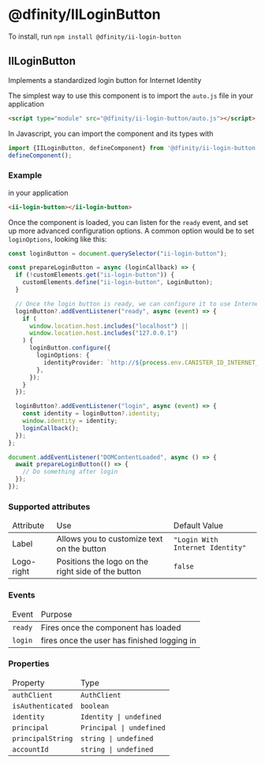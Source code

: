 # @dfinity/IILoginButton

To install, run `npm install @dfinity/ii-login-button`

## IILoginButton

Implements a standardized login button for Internet Identity

The simplest way to use this component is to import the `auto.js` file in your application

```html
<script type="module" src="@dfinity/ii-login-button/auto.js"></script>
```

In Javascript, you can import the component and its types with

```js
import {IILoginButton, defineComponent} from '@dfinity/ii-login-button';
defineComponent();
```

### Example

in your application

```html
<ii-login-button></ii-login-button>
```

Once the component is loaded, you can listen for the `ready` event, and set up more advanced configuration options. A common option would be to set `loginOptions`, looking like this:

```ts
const loginButton = document.querySelector("ii-login-button");

const prepareLoginButton = async (loginCallback) => {
  if (!customElements.get("ii-login-button")) {
    customElements.define("ii-login-button", LoginButton);
  }

  // Once the login button is ready, we can configure it to use Internet Identity
  loginButton?.addEventListener("ready", async (event) => {
    if (
      window.location.host.includes("localhost") ||
      window.location.host.includes("127.0.0.1")
    ) {
      loginButton.configure({
        loginOptions: {
          identityProvider: `http://${process.env.CANISTER_ID_INTERNET_IDENTITY}.localhost:4943`,
        },
      });
    }
  });

  loginButton?.addEventListener("login", async (event) => {
    const identity = loginButton?.identity;
    window.identity = identity;
    loginCallback();
  });
};

document.addEventListener("DOMContentLoaded", async () => {
  await prepareLoginButton(() => {
    // Do something after login
  });
});

```



### Supported attributes

<table>
  <thead>
    <tr>
      <td>Attribute</td>
      <td>Use</td>
      <td>Default Value</td>
    </tr>
  </thead>
  <tbody>
    <tr>
      <td>Label</td>
      <td>Allows you to customize text on the button</td>
      <td><code>"Login With Internet Identity"</code></td>
    </tr>
    <tr>
      <td>Logo-right</td>
      <td>Positions the logo on the right side of the button</td>
      <td><code>false</code></td>
    </tr>
  </tbody>
</table>

### Events

<table>
  <thead>
    <tr>
      <td>Event</td>
      <td>Purpose</td>
    </tr>
  </thead>
  <tbody>
    <tr>
      <td><code>ready</code></td>
      <td>Fires once the component has loaded</td>
    </tr>
    <tr>
      <td><code>login</code></td>
      <td>fires once the user has finished logging in</td>
    </tr>
  </tbody>
</table>

### Properties

<table>
  <thead>
    <tr>
      <td>Property</td>
      <td>Type</td>
    </tr>
  </thead>
  <tbody>
    <tr>
      <td><code>authClient</code></td>
      <td><code>AuthClient</code></td>
    </tr>
    <tr>
      <td><code>isAuthenticated</code></td>
      <td><code>boolean</code></td>
    </tr>
    <tr>
      <td><code>identity</code></td>
      <td><code>Identity | undefined</code></td>
    </tr>
    <tr>
      <td><code>principal</code></td>
      <td><code>Principal | undefined</code></td>
    </tr>
    <tr>
      <td><code>principalString</code></td>
      <td><code>string | undefined</code></td>
    </tr>
    <tr>
      <td><code>accountId</code></td>
      <td><code>string | undefined</code></td>
    </tr>
  </tbody>
</table>
